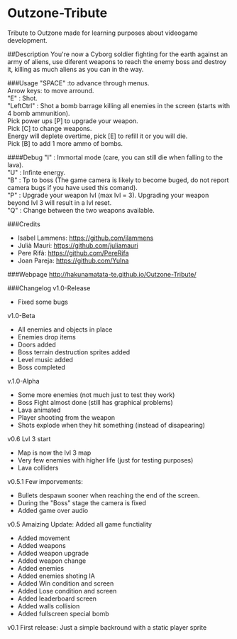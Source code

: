 ﻿# Outzone-Tribute

Tribute to Outzone made for learning purposes about videogame development.


##Description
You're now a Cyborg soldier fighting for the earth against an army of aliens, use diferent weapons to reach the enemy boss and destroy it, killing as much aliens as you can in the way.

###Usage
"SPACE" :to advance through menus.   
Arrow keys: to move arround.   
 "E" : Shot.   
 "LeftCtrl" : Shot a bomb barrage killing all enemies in the screen (starts with 4 bomb ammunition).  
Pick power ups [P] to upgrade your weapon.     
Pick [C] to change weapons.    
Energy will deplete overtime, pick [E] to refill it or you will die.    
Pick [B] to add 1 more ammo of bombs.   

####Debug
 "I" : Immortal mode (care, you can still die when falling to the lava).   
 "U" : Infinte energy.   
 "B" : Tp to boss (The game camera is likely to become buged, do not report camera bugs if you have used this comand).   
 "P" : Upgrade your weapon lvl (max lvl = 3). Upgrading your weapon beyond lvl 3 will result in a lvl reset.   
 "Q" : Change between the two weapons available.    

###Credits
 * Isabel Lammens: https://github.com/ilammens
 * Julià Mauri: https://github.com/juliamauri
 * Pere Rifà: https://github.com/PereRifa
 * Joan Pareja: https://github.com/Yulna

 ###Webpage
 http://hakunamatata-te.github.io/Outzone-Tribute/
 
###Changelog
v1.0-Release   
 * Fixed some bugs

v1.0-Beta
 * All enemies and objects in place
 * Enemies drop items
 * Doors added
 * Boss terrain destruction sprites added
 * Level music added
 * Boss completed

v.1.0-Alpha
 * Some more enemies (not much just to test they work)
 * Boss Fight almost done (still has graphical problems)
 * Lava animated
 * Player shooting from the weapon
 * Shots explode when they hit something (instead of disapearing)

v0.6 Lvl 3 start
 * Map is now the lvl 3 map
 * Very few enemies with higher life (just for testing purposes)
 * Lava colliders

v0.5.1 Few imporvements:
 * Bullets despawn sooner when reaching the end of the screen.
 * During the "Boss" stage the camera is fixed
 * Added game over audio

v0.5 Amaizing Update: Added all game functiality
 * Added movement
 * Added weapons
 * Added weapon upgrade
 * Added weapon change
 * Added enemies
 * Added enemies shoting IA
 * Added Win condition and screen
 * Added Lose condition and screen
 * Added leaderboard screen
 * Added walls collision
 * Added fullscreen special bomb

v0.1 First release:  Just a simple backround with a static player sprite
